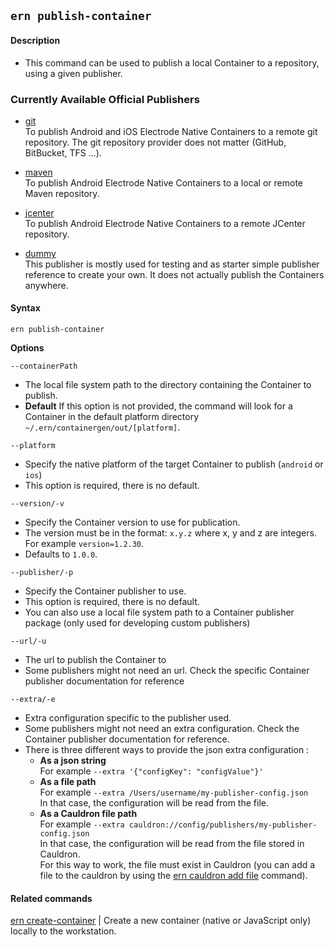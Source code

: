 ## `ern publish-container`

#### Description

* This command can be used to publish a local Container to a repository, using a given publisher.

### Currently Available Official Publishers

- [git](https://github.com/electrode-io/ern-container-publisher-maven)  
To publish Android and iOS Electrode Native Containers to a remote git repository. The git repository provider does not matter (GitHub, BitBucket, TFS ...).

- [maven](https://github.com/electrode-io/ern-container-publisher-maven)  
To publish Android Electrode Native Containers to a local or remote Maven repository.

- [jcenter](https://github.com/electrode-io/ern-container-publisher-jcenter)  
To publish Android Electrode Native Containers to a remote JCenter repository.

- [dummy](https://github.com/electrode-io/ern-container-publisher-dummy)  
This publisher is mostly used for testing and as starter simple publisher reference to create your own. It does not actually publish the Containers anywhere.

#### Syntax

`ern publish-container`  

**Options**  

`--containerPath`

* The local file system path to the directory containing the Container to publish.
* **Default**  If this option is not provided, the command will look for a Container in the default platform directory `~/.ern/containergen/out/[platform]`.

`--platform`

* Specify the native platform of the target Container to publish (`android` or `ios`)
* This option is required, there is no default.

`--version/-v`

* Specify the Container version to use for publication.
* The version must be in the format: `x.y.z` where x, y and z are integers. For example `version=1.2.30`.
* Defaults to `1.0.0`.

`--publisher/-p`

* Specify the Container publisher to use.
* This option is required, there is no default.
* You can also use a local file system path to a Container publisher package (only used for developing custom publishers)

`--url/-u`

* The url to publish the Container to 
* Some publishers might not need an url. Check the specific Container publisher documentation for reference

`--extra/-e`

* Extra configuration specific to the publisher used.
* Some publishers might not need an extra configuration. Check the Container publisher documentation for reference.
* There is three different ways to provide the json extra configuration :
  - **As a json string**  
  For example `--extra '{"configKey": "configValue"}'`    
  - **As a file path**  
  For example `--extra /Users/username/my-publisher-config.json`  
  In that case, the configuration will be read from the file.  
  - **As a Cauldron file path**  
  For example `--extra cauldron://config/publishers/my-publisher-config.json`  
  In that case, the configuration will be read from the file stored in Cauldron.   
  For this way to work, the file must exist in Cauldron (you can add a file to the cauldron by using the [ern cauldron add file] command). 


#### Related commands

[ern create-container] | Create a new container (native or JavaScript only) locally to the workstation.

[ern create-container]: ./create-container.md
[ern cauldron add file]: ./add/file.md

